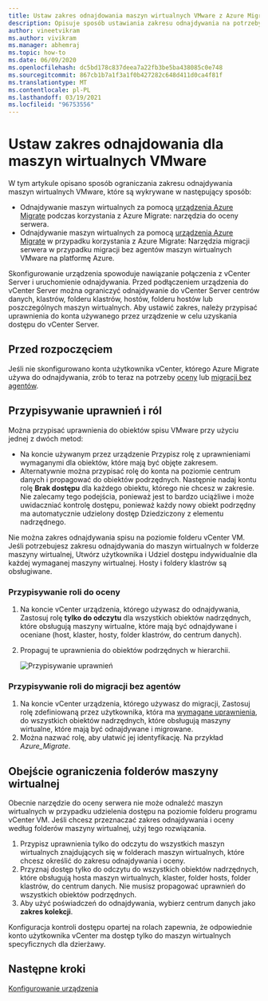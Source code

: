 ```yaml
---
title: Ustaw zakres odnajdowania maszyn wirtualnych VMware z Azure Migrate
description: Opisuje sposób ustawiania zakresu odnajdywania na potrzeby oceny i migracji maszyn wirtualnych VMware przy użyciu Azure Migrate.
author: vineetvikram
ms.author: vivikram
ms.manager: abhemraj
ms.topic: how-to
ms.date: 06/09/2020
ms.openlocfilehash: dc5bd178c837deea7a22fb3be5ba438085c0e748
ms.sourcegitcommit: 867cb1b7a1f3a1f0b427282c648d411d0ca4f81f
ms.translationtype: MT
ms.contentlocale: pl-PL
ms.lasthandoff: 03/19/2021
ms.locfileid: "96753556"
---
```

# <a name="set-discovery-scope-for-vmware-vms"></a>Ustaw zakres odnajdowania dla maszyn wirtualnych VMware

W tym artykule opisano sposób ograniczania zakresu odnajdywania maszyn wirtualnych VMware, które są wykrywane w następujący sposób:

- Odnajdywanie maszyn wirtualnych za pomocą [urządzenia Azure Migrate](migrate-appliance-architecture.md) podczas korzystania z Azure Migrate: narzędzia do oceny serwera.
- Odnajdywanie maszyn wirtualnych za pomocą [urządzenia Azure Migrate](migrate-appliance-architecture.md) w przypadku korzystania z Azure Migrate: Narzędzia migracji serwera w przypadku migracji bez agentów maszyn wirtualnych VMware na platformę Azure.

Skonfigurowanie urządzenia spowoduje nawiązanie połączenia z vCenter Server i uruchomienie odnajdywania. Przed podłączeniem urządzenia do vCenter Server można ograniczyć odnajdywanie do vCenter Server centrów danych, klastrów, folderu klastrów, hostów, folderu hostów lub poszczególnych maszyn wirtualnych. Aby ustawić zakres, należy przypisać uprawnienia do konta używanego przez urządzenie w celu uzyskania dostępu do vCenter Server.

## <a name="before-you-start"></a>Przed rozpoczęciem

Jeśli nie skonfigurowano konta użytkownika vCenter, którego Azure Migrate używa do odnajdywania, zrób to teraz na potrzeby [oceny](./tutorial-discover-vmware.md#prepare-vmware) lub [migracji bez agentów](./migrate-support-matrix-vmware-migration.md#agentless-migration).


## <a name="assign-permissions-and-roles"></a>Przypisywanie uprawnień i ról

Można przypisać uprawnienia do obiektów spisu VMware przy użyciu jednej z dwóch metod:

- Na koncie używanym przez urządzenie Przypisz rolę z uprawnieniami wymaganymi dla obiektów, które mają być objęte zakresem.
- Alternatywnie można przypisać rolę do konta na poziomie centrum danych i propagować do obiektów podrzędnych. Następnie nadaj kontu rolę **Brak dostępu** dla każdego obiektu, którego nie chcesz w zakresie. Nie zalecamy tego podejścia, ponieważ jest to bardzo uciążliwe i może uwidaczniać kontrolę dostępu, ponieważ każdy nowy obiekt podrzędny ma automatycznie udzielony dostęp Dziedziczony z elementu nadrzędnego.

Nie można zakres odnajdywania spisu na poziomie folderu vCenter VM. Jeśli potrzebujesz zakresu odnajdywania do maszyn wirtualnych w folderze maszyny wirtualnej, Utwórz użytkownika i Udziel dostępu indywidualnie dla każdej wymaganej maszyny wirtualnej. Hosty i foldery klastrów są obsługiwane.


### <a name="assign-a-role-for-assessment"></a>Przypisywanie roli do oceny

1. Na koncie vCenter urządzenia, którego używasz do odnajdywania, Zastosuj rolę **tylko do odczytu** dla wszystkich obiektów nadrzędnych, które obsługują maszyny wirtualne, które mają być odnajdywane i oceniane (host, klaster, hosty, folder klastrów, do centrum danych).
2. Propaguj te uprawnienia do obiektów podrzędnych w hierarchii.

    ![Przypisywanie uprawnień](./media/tutorial-assess-vmware/assign-perms.png)

### <a name="assign-a-role-for-agentless-migration"></a>Przypisywanie roli do migracji bez agentów

1. Na koncie vCenter urządzenia, którego używasz do migracji, Zastosuj rolę zdefiniowaną przez użytkownika, która ma [wymagane uprawnienia](migrate-support-matrix-vmware-migration.md#vmware-requirements-agentless), do wszystkich obiektów nadrzędnych, które obsługują maszyny wirtualne, które mają być odnajdywane i migrowane.
2. Można nazwać rolę, aby ułatwić jej identyfikację. Na przykład <em>Azure_Migrate</em>.

## <a name="work-around-vm-folder-restriction"></a>Obejście ograniczenia folderów maszyny wirtualnej

Obecnie narzędzie do oceny serwera nie może odnaleźć maszyn wirtualnych w przypadku udzielenia dostępu na poziomie folderu programu vCenter VM. Jeśli chcesz przeznaczać zakres odnajdywania i oceny według folderów maszyny wirtualnej, użyj tego rozwiązania.

1. Przypisz uprawnienia tylko do odczytu do wszystkich maszyn wirtualnych znajdujących się w folderach maszyn wirtualnych, które chcesz określić do zakresu odnajdywania i oceny.
2. Przyznaj dostęp tylko do odczytu do wszystkich obiektów nadrzędnych, które obsługują hosta maszyn wirtualnych, klaster, folder hosts, folder klastrów, do centrum danych. Nie musisz propagować uprawnień do wszystkich obiektów podrzędnych.
3. Aby użyć poświadczeń do odnajdywania, wybierz centrum danych jako **zakres kolekcji**.


Konfiguracja kontroli dostępu opartej na rolach zapewnia, że odpowiednie konto użytkownika vCenter ma dostęp tylko do maszyn wirtualnych specyficznych dla dzierżawy.


## <a name="next-steps"></a>Następne kroki

[Konfigurowanie urządzenia](how-to-set-up-appliance-vmware.md)
